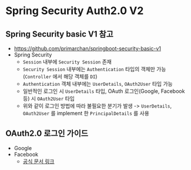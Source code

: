 # Spring Security Auth2.0 V2

## Spring Security basic V1 참고
- https://github.com/primarchan/springboot-security-basic-v1
- Spring Security
  - `Session` 내부에 `Security Session` 존재
  - `Security Session` 내부에는 `Authentication` 타입의 객체만 가능 (`Controller` 에서 해당 객체를 `DI`)
  - `Authentication` 객체 내부에는 `UserDetails`, `OAuth2User` 타입 가능
  - 일반적인 로그인 시 `UserDetails` 타입, OAuth 로그인(Google, Facebook 등) 시 `OAuth2User` 타입
  - 위와 같이 로그인 방법에 따라 불필요한 분기가 발생 -> `UserDetails`, `OAuth2User` 를 implement 한 `PrincipalDetails` 를 사용

## OAuth2.0 로그인 가이드
- Google
- Facebook
  - [공식 문서 링크](https://developers.facebook.com/docs/facebook-login/web)